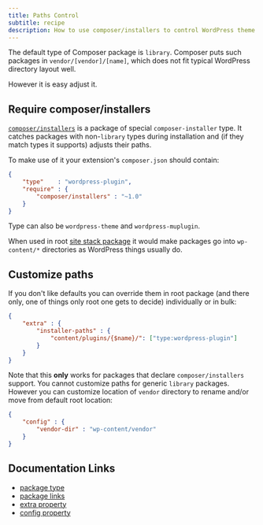 ```yaml
---
title: Paths Control
subtitle: recipe
description: How to use composer/installers to control WordPress theme and plugin paths
---
```


The default type of Composer package is `library`. Composer puts such packages in `vendor/[vendor]/[name]`, which does not fit typical WordPress directory layout well.

However it is easy adjust it.

## Require composer/installers

[`composer/installers`](https://github.com/composer/installers) is a package of special `composer-installer` type. It catches packages with non-`library` types during installation and (if they match types it supports) adjusts their paths.

To make use of it your extension's `composer.json` should contain:

```json
{
    "type"    : "wordpress-plugin",
    "require" : {
        "composer/installers" : "~1.0"
    }
}
```

Type can also be `wordpress-theme` and `wordpress-muplugin`.

When used in root [site stack package](/_pages/recipe/site-stack) it would make packages go into `wp-content/*` directories as WordPress things usually do.

## Customize paths

If you don't like defaults you can override them in root package (and there only, one of things only root one gets to decide) individually or in bulk:

```json
{
    "extra" : {
        "installer-paths" : {
            "content/plugins/{$name}/": ["type:wordpress-plugin"]
        }
    }
}
```

Note that this **only** works for packages that declare `composer/installers` support. You cannot customize paths for generic `library` packages. However you can customize location of `vendor` directory to rename and/or move from default root location:

```json
{
    "config" : {
        "vendor-dir" : "wp-content/vendor"
    }
}
```

## Documentation Links

 - [package type](http://getcomposer.org/doc/04-schema.md#type)
 - [package links](http://getcomposer.org/doc/04-schema.md#package-links)
 - [extra property](http://getcomposer.org/doc/04-schema.md#extra)
 - [config property](http://getcomposer.org/doc/04-schema.md#config)